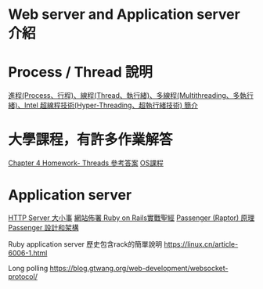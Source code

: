# Web server and Application server 介紹

# Process / Thread 說明

[進程(Process、行程)、線程(Thread、執行緒)、多線程(Multithreading、多執行緒)、Intel 超線程技術(Hyper-Threading、超執行緒技術) 簡介](http://libersky.tumblr.com/post/59939987956/%E9%80%B2%E7%A8%8Bprocess%E8%A1%8C%E7%A8%8B%E7%B7%9A%E7%A8%8Bthread%E5%9F%B7%E8%A1%8C%E7%B7%92%E5%A4%9A%E7%B7%9A%E7%A8%8Bmultithreading%E5%A4%9A%E5%9F%B7)



# 大學課程，有許多作業解答

[Chapter 4 Homework- Threads 參考答案](http://210-70-179-219.cjcu.edu.tw/CourseOS/homework/Ch4_Homework_Ans.htm)
[OS課程](http://www.csie.ntnu.edu.tw/~swanky/os/chap4.htm)


# Application server

[HTTP Server 大小事](http://michaelhsu.tw/2013/07/04/server/)
[網站佈署 Ruby on Rails實戰聖經](https://ihower.tw/rails4/deployment.html)
[Passenger (Raptor) 原理](http://ohcoder.com/blog/2014/11/11/raptor-part-1/)
[Passenger 設計和架構](https://www.phusionpassenger.com/documentation/Design%20and%20Architecture.html)

Ruby application server 歷史包含rack的簡單說明
https://linux.cn/article-6006-1.html


Long polling
https://blog.gtwang.org/web-development/websocket-protocol/